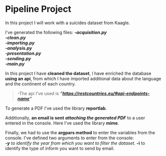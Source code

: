 # Pipeline Project

In this project I will work with a suicides dataset from Kaagle. 

I've generated the following files:
***-acquisition.py***<br>
***-clean.py***<br>
***-importing.py***<br>
***-analysis.py***<br>
***-presentation.py***<br>
***-sending.py***<br>
***-main.py***

In this project I have **cleaned the dataset**, I have enriched the database **using an api**, from which I have imported additional data about the language and the continent of each country.
>-The api I've used is ***"https://restcountries.eu/#api-endpoints-name"***

To generate a PDF I've used the library **reportlab**.

Additionally, **an email is sent** ***attaching the generated PDF*** to a user entered in the console. Here I've used the library **mime**.

Finally, we had to use the **argpars method** to enter the variables from the console. I've defined two arguments to enter from the console:<br>
<space><space>*<space>**-y** to identify the year from which you want to filter the dataset.
<space><space>*<space>**-i** to identify the type of inform you want to send by email.